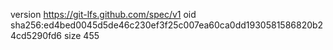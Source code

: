 version https://git-lfs.github.com/spec/v1
oid sha256:ed4bed0045d5de46c230ef3f25c007ea60ca0dd1930581586820b24cd5290fd6
size 455
